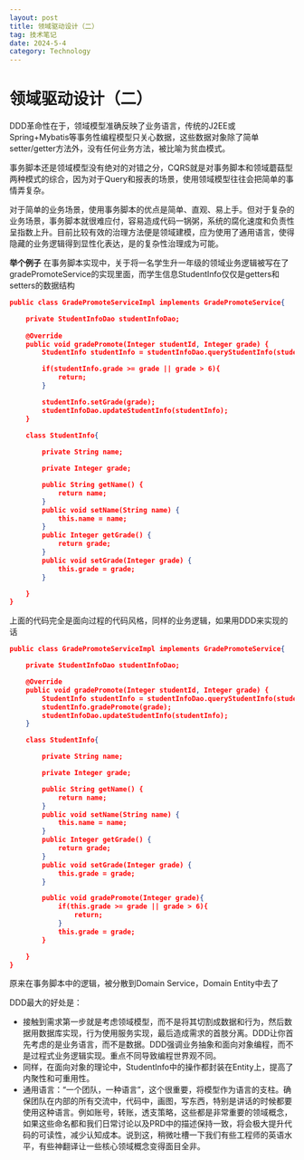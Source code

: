 ```yaml
---
layout: post
title: 领域驱动设计（二）
tag: 技术笔记
date: 2024-5-4
category: Technology
---
```


# 领域驱动设计（二）

DDD革命性在于，领域模型准确反映了业务语言，传统的J2EE或Spring+Mybatis等事务性编程模型只关心数据，这些数据对象除了简单setter/getter方法外，没有任何业务方法，被比喻为贫血模式。

事务脚本还是领域模型没有绝对的对错之分，CQRS就是对事务脚本和领域蘑菇型两种模式的综合，因为对于Query和报表的场景，使用领域模型往往会把简单的事情弄复杂。

对于简单的业务场景，使用事务脚本的优点是简单、直观、易上手。但对于复杂的业务场景，事务脚本就很难应付，容易造成代码一锅粥，系统的腐化速度和负责性呈指数上升。目前比较有效的治理方法便是领域建模，应为使用了通用语言，使得隐藏的业务逻辑得到显性化表达，是的复杂性治理成为可能。

**举个例子**
在事务脚本实现中，关于将一名学生升一年级的领域业务逻辑被写在了gradePromoteService的实现里面，而学生信息StudentInfo仅仅是getters和setters的数据结构

~~~json
public class GradePromoteServiceImpl implements GradePromoteService{

    private StudentInfoDao studentInfoDao;
    
    @Override
    public void gradePromote(Integer studentId, Integer grade) {
        StudentInfo studentInfo = studentInfoDao.queryStudentInfo(studentId);

        if(studentInfo.grade >= grade || grade > 6){
            return;
        }

        studentInfo.setGrade(grade);
        studentInfoDao.updateStudentInfo(studentInfo);
    }
    
    class StudentInfo{

        private String name;

        private Integer grade;

        public String getName() {
            return name;
        }
        public void setName(String name) {
            this.name = name;
        }
        public Integer getGrade() {
            return grade;
        }
        public void setGrade(Integer grade) {
            this.grade = grade;
        }

    }
}
~~~

上面的代码完全是面向过程的代码风格，同样的业务逻辑，如果用DDD来实现的话

~~~json
public class GradePromoteServiceImpl implements GradePromoteService{

    private StudentInfoDao studentInfoDao;

    @Override
    public void gradePromote(Integer studentId, Integer grade) {
        StudentInfo studentInfo = studentInfoDao.queryStudentInfo(studentId);
        studentInfo.gradePromote(grade);
        studentInfoDao.updateStudentInfo(studentInfo);
    }

    class StudentInfo{

        private String name;

        private Integer grade;

        public String getName() {
            return name;
        }
        public void setName(String name) {
            this.name = name;
        }
        public Integer getGrade() {
            return grade;
        }
        public void setGrade(Integer grade) {
            this.grade = grade;
        }

        public void gradePromote(Integer grade){
            if(this.grade >= grade || grade > 6){
                return;
            }
            this.grade = grade;
        }

    }
}
~~~

原来在事务脚本中的逻辑，被分散到Domain Service，Domain Entity中去了

DDD最大的好处是：

* 接触到需求第一步就是考虑领域模型，而不是将其切割成数据和行为，然后数据用数据库实现，行为使用服务实现，最后造成需求的首肢分离。DDD让你首先考虑的是业务语言，而不是数据。DDD强调业务抽象和面向对象编程，而不是过程式业务逻辑实现。重点不同导致编程世界观不同。
* 同样，在面向对象的理论中，StudentInfo中的操作都封装在Entity上，提高了内聚性和可重用性。
* 通用语言：“一个团队，一种语言”，这个很重要，将模型作为语言的支柱。确保团队在内部的所有交流中，代码中，画图，写东西，特别是讲话的时候都要使用这种语言。例如账号，转账，透支策略，这些都是非常重要的领域概念，如果这些命名都和我们日常讨论以及PRD中的描述保持一致，将会极大提升代码的可读性，减少认知成本。说到这，稍微吐槽一下我们有些工程师的英语水平，有些神翻译让一些核心领域概念变得面目全非。
